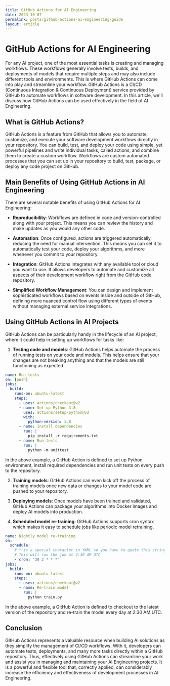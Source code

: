 ```yaml
---
title: GitHub Actions for AI Engineering
date: 2023-10-07
permalink: posts/github-actions-ai-engineering-guide
layout: article
---
```


# GitHub Actions for AI Engineering

For any AI project, one of the most essential tasks is creating and managing workflows. These workflows generally involve tests, builds, and deployments of models that require multiple steps and may also include different tools and environments. This is where GitHub Actions can come into play and streamline your workflow. GitHub Actions is a CI/CD (Continuous Integration & Continuous Deployment) service provided by GitHub to automate workflows in software development. In this article, we'll discuss how GitHub Actions can be used effectively in the field of AI Engineering.

## What is GitHub Actions?

GitHub Actions is a feature from GitHub that allows you to automate, customize, and execute your software development workflows directly in your repository. You can build, test, and deploy your code using simple, yet powerful pipelines and write individual tasks, called actions, and combine them to create a custom workflow. Workflows are custom automated processes that you can set up in your repository to build, test, package, or deploy any code project on GitHub.

## Main Benefits of Using GitHub Actions in AI Engineering

There are several notable benefits of using GitHub Actions for AI Engineering:

- **Reproducibility**: Workflows are defined in code and version-controlled along with your project. This means you can review the history and make updates as you would any other code.

- **Automation**: Once configured, actions are triggered automatically, reducing the need for manual intervention. This means you can set it to automatically test your code, deploy your algorithms, and more whenever you commit to your repository.

- **Integration**: GitHub Actions integrates with any available tool or cloud you want to use. It allows developers to automate and customize all aspects of their development workflow right from the GitHub code repository.

- **Simplified Workflow Management**: You can design and implement sophisticated workflows based on events inside and outside of GitHub, defining more nuanced control flow using different types of events without managing external service integrations.

## Using GitHub Actions in AI Projects

GitHub Actions can be particularly handy in the lifecycle of an AI project, where it could help in setting up workflows for tasks like:

1. **Testing code and models**: GitHub Actions helps automate the process of running tests on your code and models. This helps ensure that your changes are not breaking anything and that the models are still functioning as expected.

```yaml
name: Run tests
on: [push]
jobs:
  build:
    runs-on: ubuntu-latest
    steps:
      - uses: actions/checkout@v2
      - name: Set up Python 3.8
        uses: actions/setup-python@v2
        with:
          python-version: 3.8
      - name: Install dependencies
        run: |
          pip install -r requirements.txt
      - name: Run tests
        run: |
          python -m unittest
```

In the above example, a GitHub Action is defined to set up Python environment, install required dependencies and run unit tests on every push to the repository.

2. **Training models**: GitHub Actions can even kick off the process of training models once new data or changes to your model code are pushed to your repository.

3. **Deploying models**: Once models have been trained and validated, GitHub Actions can package your algorithms into Docker images and deploy AI models into production.

4. **Scheduled model re-training**: GitHub Actions supports cron syntax which makes it easy to schedule jobs like periodic model retraining.

```yaml
name: Nightly model re-training
on:
  schedule:
    # * is a special character in YAML so you have to quote this string
    # This will run the job at 2:30 AM UTC
    - cron: "30 2 * * *"
jobs:
  build:
    runs-on: ubuntu-latest
    steps:
      - uses: actions/checkout@v2
      - name: Re-train model
        run: |
          python train.py
```

In the above example, a GitHub Action is defined to checkout to the latest version of the repository and re-train the model every day at 2:30 AM UTC.

## Conclusion

GitHub Actions represents a valuable resource when building AI solutions as they simplify the management of CI/CD workflows. With it, developers can automate tests, deployments, and many more tasks directly within a GitHub repository. Thus, effectively using GitHub Actions can streamline your work and assist you in managing and maintaining your AI Engineering projects. It is a powerful and flexible tool that, correctly applied, can considerably increase the efficiency and effectiveness of development processes in AI Engineering.
